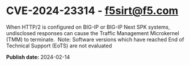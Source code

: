 # CVE-2024-23314 - f5sirt@f5.com

When HTTP/2 is configured on BIG-IP or BIG-IP Next SPK systems, undisclosed responses can cause the Traffic Management Microkernel (TMM) to terminate.  Note: Software versions which have reached End of Technical Support (EoTS) are not evaluated

**Publish date:** 2024-02-14
